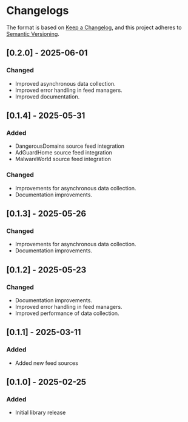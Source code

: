 # Changelogs

The format is based on [Keep a Changelog](https://keepachangelog.com/en/1.0.0/),
and this project adheres to [Semantic Versioning](https://semver.org/spec/v2.0.0.html).

## [0.2.0] - 2025-06-01
### Changed
- Improved asynchronous data collection.
- Improved error handling in feed managers.
- Improved documentation.

## [0.1.4] - 2025-05-31
### Added
- DangerousDomains source feed integration
- AdGuardHome source feed integration
- MalwareWorld source feed integration
### Changed
- Improvements for asynchronous data collection.
- Documentation improvements.

## [0.1.3] - 2025-05-26
### Changed
- Improvements for asynchronous data collection.
- Documentation improvements.

## [0.1.2] - 2025-05-23
### Changed
- Documentation improvements.
- Improved error handling in feed managers.
- Improved performance of data collection.

## [0.1.1] - 2025-03-11
### Added
- Added new feed sources

## [0.1.0] - 2025-02-25
### Added
- Initial library release
